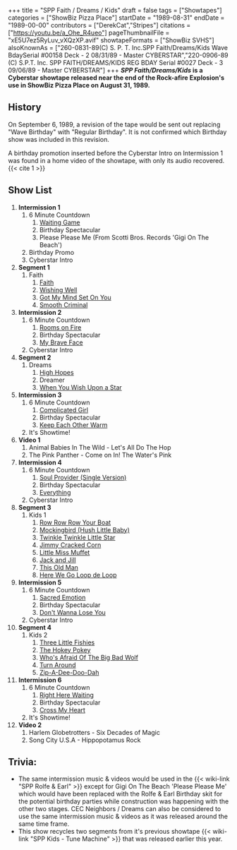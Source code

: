 +++
title = "SPP Faith / Dreams / Kids"
draft = false
tags = ["Showtapes"]
categories = ["ShowBiz Pizza Place"]
startDate = "1989-08-31"
endDate = "1989-00-00"
contributors = ["DerekCat","Stripes"]
citations = ["https://youtu.be/a_Ohe_R4ueo"]
pageThumbnailFile = "xE5U7ez5RyLuv_vXQzXP.avif"
showtapeFormats = ["ShowBiz SVHS"]
alsoKnownAs = ["260-0831-89(C) S. P. T. Inc.SPP Faith/Dreams/Kids Wave BdaySerial #00158 Deck - 2 08/31/89 - Master CYBERSTAR","220-0906-89 (C) S.P.T. Inc. SPP FAITH/DREAMS/KIDS REG BDAY Serial #0027 Deck - 3 09/06/89 - Master CYBERSTAR"]
+++
***SPP Faith/Dreams/Kids* is a Cyberstar showtape released near the end of the Rock-afire
Explosion's use in ShowBiz Pizza Place on August 31, 1989.**

## History

On September 6, 1989, a revision of the tape would be sent out replacing "Wave Birthday" with "Regular Birthday". It is not confirmed which Birthday show was included in this revision.

A birthday promotion inserted before the Cyberstar Intro on Intermission 1 was found in a home video of the showtape, with only its audio recovered. {{< cite 1 >}}

## Show List

1.  **Intermission 1**
    1.  6 Minute Countdown
        1.  [Waiting Game](https://en.wikipedia.org/wiki/Waiting_Game_(Swing_Out_Sister_song))
        2.  Birthday Spectacular
        3.  Please Please Me (From Scotti Bros. Records 'Gigi On The Beach')
    2.  Birthday Promo
    3.  Cyberstar Intro
2.  **Segment 1**
    1.  Faith
        1.  [Faith](https://en.wikipedia.org/wiki/Faith_(George_Michael_song))
        2.  [Wishing Well](https://en.wikipedia.org/wiki/Wishing_Well_(Terence_Trent_D%27Arby_song))
        3.  [Got My Mind Set On You](https://en.wikipedia.org/wiki/Cloud_Nine_(George_Harrison_album))
        4.  [Smooth Criminal](https://en.wikipedia.org/wiki/Smooth_Criminal)
3.  **Intermission 2**
    1.  6 Minute Countdown
        1.  [Rooms on Fire](https://en.wikipedia.org/wiki/Rooms_on_Fire)
        2.  Birthday Spectacular
        3.  [My Brave Face](https://en.wikipedia.org/wiki/My_Brave_Face)
    2.  Cyberstar Intro
4.  **Segment 2**
    1.  Dreams
        1.  [High Hopes](https://en.wikipedia.org/wiki/High_Hopes_(Frank_Sinatra_song))
        2.  Dreamer
        3.  [When You Wish Upon a Star](https://en.wikipedia.org/wiki/When_You_Wish_Upon_a_Star)
5.  **Intermission 3**
    1.  6 Minute Countdown
        1.  [Complicated Girl](https://en.wikipedia.org/wiki/Everything_(The_Bangles_album))
        2.  Birthday Spectacular
        3.  [Keep Each Other Warm](https://en.wikipedia.org/wiki/Barry_Manilow_(1989_album))
    2.  It's Showtime!
6.  **Video 1**
    1.  Animal Babies In The Wild - Let's All Do The Hop
    2.  The Pink Panther - Come on In! The Water's Pink
7.  **Intermission 4**
    1.  6 Minute Countdown
        1.  [Soul Provider (Single Version)](https://en.wikipedia.org/wiki/Soul_Provider)
        2.  Birthday Spectacular
        3.  [Everything](https://en.wikipedia.org/wiki/Everything_(Jody_Watley_song))
    2.  Cyberstar Intro
8.  **Segment 3**
    1.  Kids 1
        1.  [Row Row Row Your Boat](https://en.wikipedia.org/wiki/Row,_Row,_Row_Your_Boat)
        2.  [Mockingbird (Hush Little Baby)](https://en.wikipedia.org/wiki/Hush,_Little_Baby)
        3.  [Twinkle Twinkle Little Star](https://en.wikipedia.org/wiki/Twinkle,_Twinkle,_Little_Star)
        4.  [Jimmy Cracked Corn](https://en.wikipedia.org/wiki/Jimmy_Crack_Corn)
        5.  [Little Miss Muffet](https://en.wikipedia.org/wiki/Little_Miss_Muffet)
        6.  [Jack and Jill](https://en.wikipedia.org/wiki/Jack_and_Jill)
        7.  [This Old Man](https://en.wikipedia.org/wiki/This_Old_Man)
        8.  [Here We Go Loop de Loop](https://en.wikipedia.org/wiki/Loop_de_Loop)
9.  **Intermission 5**
    1.  6 Minute Countdown
        1.  [Sacred Emotion](https://en.wikipedia.org/wiki/Sacred_Emotion)
        2.  Birthday Spectacular
        3.  [Don't Wanna Lose You](https://en.wikipedia.org/wiki/Don%27t_Wanna_Lose_You)
    2.  Cyberstar Intro
10. **Segment 4**
    1.  Kids 2
        1.  [Three Little Fishies](https://en.wikipedia.org/wiki/Three_Little_Fishies)
        2.  [The Hokey Pokey](https://en.wikipedia.org/wiki/Hokey_Pokey)
        3.  [Who's Afraid Of The Big
            Bad Wolf](https://en.wikipedia.org/wiki/Who%27s_Afraid_of_the_Big_Bad_Wolf%3F)
        4.  [Turn Around](https://en.wikipedia.org/wiki/Turn_Around_(Dick_and_Dee_Dee_song))
        5.  [Zip-A-Dee-Doo-Dah](https://en.wikipedia.org/wiki/Zip-a-Dee-Doo-Dah)
11. **Intermission 6**
    1.  6 Minute Countdown
        1.  [Right Here Waiting](https://en.wikipedia.org/wiki/Right_Here_Waiting)
        2.  Birthday Spectacular
        3.  [Cross My Heart](https://en.wikipedia.org/wiki/Martika_(album))
    2.  It's Showtime!
12. **Video 2**
    1.  Harlem Globetrotters - Six Decades of Magic
    2.  Song City U.S.A - Hippopotamus Rock

## Trivia:

- The same intermission music & videos would be used in the {{< wiki-link "SPP Rolfe & Earl" >}} except for Gigi On The Beach 'Please Please Me' which would have
  been replaced with the Rolfe & Earl Birthday skit for the potential birthday parties while construction was
  happening with the other two stages. CEC Neighbors / Dreams can also be considered to use the same intermission
  music & videos as it was released around the same time frame.
- This show recycles two segments from it's previous showtape {{< wiki-link "SPP Kids - Tune Machine" >}} that was released earlier this year.
